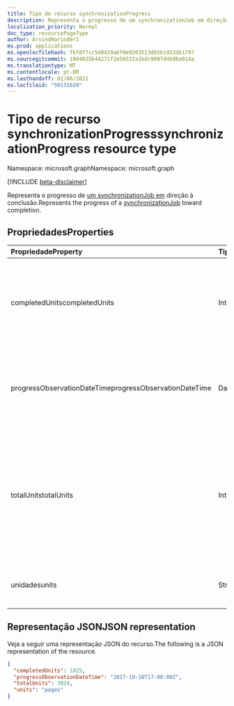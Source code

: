 ```yaml
---
title: Tipo de recurso synchronizationProgress
description: Representa o progresso de um synchronizationJob em direção à conclusão.
localization_priority: Normal
doc_type: resourcePageType
author: ArvindHarinder1
ms.prod: applications
ms.openlocfilehash: f6f8f7cc5d0419a6f0e9203513db5b1452db1797
ms.sourcegitcommit: 1004835b44271f2e50332a1bdc9097d4b06a914a
ms.translationtype: MT
ms.contentlocale: pt-BR
ms.lasthandoff: 02/06/2021
ms.locfileid: "50131639"
---
```

# <a name="synchronizationprogress-resource-type"></a><span data-ttu-id="33363-103">Tipo de recurso synchronizationProgress</span><span class="sxs-lookup"><span data-stu-id="33363-103">synchronizationProgress resource type</span></span>

<span data-ttu-id="33363-104">Namespace: microsoft.graph</span><span class="sxs-lookup"><span data-stu-id="33363-104">Namespace: microsoft.graph</span></span>

[!INCLUDE [beta-disclaimer](../../includes/beta-disclaimer.md)]

<span data-ttu-id="33363-105">Representa o progresso de [um synchronizationJob em](synchronization-synchronizationjob.md) direção à conclusão.</span><span class="sxs-lookup"><span data-stu-id="33363-105">Represents the progress of a [synchronizationJob](synchronization-synchronizationjob.md) toward completion.</span></span>

## <a name="properties"></a><span data-ttu-id="33363-106">Propriedades</span><span class="sxs-lookup"><span data-stu-id="33363-106">Properties</span></span>

| <span data-ttu-id="33363-107">Propriedade</span><span class="sxs-lookup"><span data-stu-id="33363-107">Property</span></span>                              | <span data-ttu-id="33363-108">Tipo</span><span class="sxs-lookup"><span data-stu-id="33363-108">Type</span></span>      | <span data-ttu-id="33363-109">Descrição</span><span class="sxs-lookup"><span data-stu-id="33363-109">Description</span></span>    |
|:--------------------------------------|:----------|:---------------|
|<span data-ttu-id="33363-110">completedUnits</span><span class="sxs-lookup"><span data-stu-id="33363-110">completedUnits</span></span>|<span data-ttu-id="33363-111">Int32</span><span class="sxs-lookup"><span data-stu-id="33363-111">Int32</span></span>|<span data-ttu-id="33363-112">O numerador de uma taxa de progresso; o número de unidades de alterações já processadas.</span><span class="sxs-lookup"><span data-stu-id="33363-112">The numerator of a progress ratio; the number of units of changes already processed.</span></span>|
|<span data-ttu-id="33363-113">progressObservationDateTime</span><span class="sxs-lookup"><span data-stu-id="33363-113">progressObservationDateTime</span></span>|<span data-ttu-id="33363-114">DateTimeOffset</span><span class="sxs-lookup"><span data-stu-id="33363-114">DateTimeOffset</span></span>|<span data-ttu-id="33363-115">O tempo de uma observação de progresso como um deslocamento em minutos de UTC.</span><span class="sxs-lookup"><span data-stu-id="33363-115">The time of a progress observation as an offset in minutes from UTC.</span></span>|
|<span data-ttu-id="33363-116">totalUnits</span><span class="sxs-lookup"><span data-stu-id="33363-116">totalUnits</span></span>|<span data-ttu-id="33363-117">Int32</span><span class="sxs-lookup"><span data-stu-id="33363-117">Int32</span></span>|<span data-ttu-id="33363-118">O denominador de uma taxa de progresso; várias unidades de alterações a serem processadas para realizar a sincronização.</span><span class="sxs-lookup"><span data-stu-id="33363-118">The denominator of a progress ratio; a number of units of changes to be processed to accomplish synchronization.</span></span>|
|<span data-ttu-id="33363-119">unidades</span><span class="sxs-lookup"><span data-stu-id="33363-119">units</span></span>|<span data-ttu-id="33363-120">String</span><span class="sxs-lookup"><span data-stu-id="33363-120">String</span></span>|<span data-ttu-id="33363-121">Uma descrição opcional das unidades.</span><span class="sxs-lookup"><span data-stu-id="33363-121">An optional description of the units.</span></span>|

<!-- The troubleshootingUrl property is missing a description -->

## <a name="json-representation"></a><span data-ttu-id="33363-122">Representação JSON</span><span class="sxs-lookup"><span data-stu-id="33363-122">JSON representation</span></span>

<span data-ttu-id="33363-123">Veja a seguir uma representação JSON do recurso.</span><span class="sxs-lookup"><span data-stu-id="33363-123">The following is a JSON representation of the resource.</span></span>

<!-- {
  "blockType": "resource",
  "optionalProperties": [

  ],
  "@odata.type": "microsoft.graph.synchronizationProgress"
}-->

```json
{
  "completedUnits": 1025,
  "progressObservationDateTime": "2017-10-10T17:00:00Z",
  "totalUnits": 3024,
  "units": "pages"
}

```

<!-- uuid: 15571993-7e2f-4842-84d5-01ceb67cdc05
20185-08-14 22:30:00 UTC -->
<!--
{
  "type": "#page.annotation",
  "description": "synchronizationProcess resource",
  "keywords": "",
  "section": "documentation",
  "tocPath": "",
  "suppressions": []
}
-->


